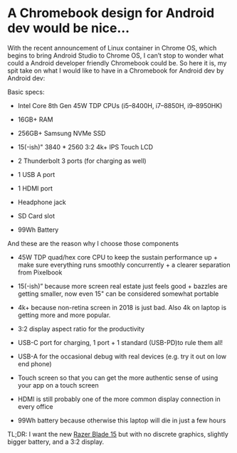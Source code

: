
# A Chromebook design for Android dev would be nice…

With the recent announcement of Linux container in Chrome OS, which begins to bring Android Studio to Chrome OS, I can’t stop to wonder what could a Android developer friendly Chromebook could be. So here it is, my spit take on what I would like to have in a Chromebook for Android dev by Android dev:

Basic specs:

* Intel Core 8th Gen 45W TDP CPUs (i5–8400H, i7–8850H, i9–8950HK)

* 16GB+ RAM

* 256GB+ Samsung NVMe SSD

* 15(-ish)" 3840 * 2560 3:2 4k+ IPS Touch LCD

* 2 Thunderbolt 3 ports (for charging as well)

* 1 USB A port

* 1 HDMI port

* Headphone jack

* SD Card slot

* 99Wh Battery

And these are the reason why I choose those components

* 45W TDP quad/hex core CPU to keep the sustain performance up + make sure everything runs smoothly concurrently + a clearer separation from Pixelbook

* 15(-ish)” because more screen real estate just feels good + bazzles are getting smaller, now even 15" can be considered somewhat portable

* 4k+ because non-retina screen in 2018 is just bad. Also 4k on laptop is getting more and more popular.

* 3:2 display aspect ratio for the productivity

* USB-C port for charging, 1 port + 1 standard (USB-PD)to rule them all!

* USB-A for the occasional debug with real devices (e.g. try it out on low end phone)

* Touch screen so that you can get the more authentic sense of using your app on a touch screen

* HDMI is still probably one of the more common display connection in every office

* 99Wh battery because otherwise this laptop will die in just a few hours

TL;DR: I want the new [Razer Blade 15](https://www.notebookcheck.net/Razer-Blade-15-2018-Laptop-Preview.305426.0.html) but with no discrete graphics, slightly bigger battery, and a 3:2 display.
